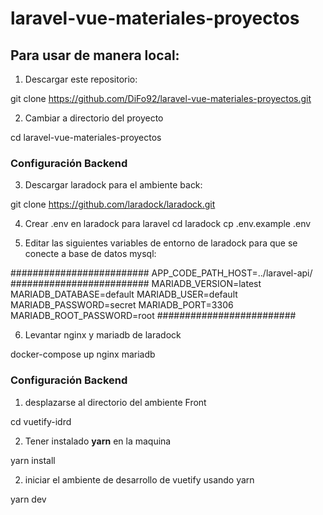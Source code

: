 # laravel-vue-materiales-proyectos

## Para usar de manera local:

1. Descargar este repositorio:

git clone https://github.com/DiFo92/laravel-vue-materiales-proyectos.git

2. Cambiar a directorio del proyecto

cd laravel-vue-materiales-proyectos

### Configuración Backend

3. Descargar laradock para el ambiente back:

git clone https://github.com/laradock/laradock.git

4. Crear .env en laradock para laravel
   cd laradock
   cp .env.example .env

5. Editar las siguientes variables de entorno de laradock para que se conecte a base de datos mysql:

#########################
APP_CODE_PATH_HOST=../laravel-api/
#########################
MARIADB_VERSION=latest
MARIADB_DATABASE=default
MARIADB_USER=default
MARIADB_PASSWORD=secret
MARIADB_PORT=3306
MARIADB_ROOT_PASSWORD=root
#########################

6. Levantar nginx y mariadb de laradock

docker-compose up nginx mariadb

### Configuración Backend

1. desplazarse al directorio del ambiente Front

cd vuetify-idrd

2. Tener instalado **yarn** en la maquina

yarn install

2. iniciar el ambiente de desarrollo de vuetify usando yarn

yarn dev
